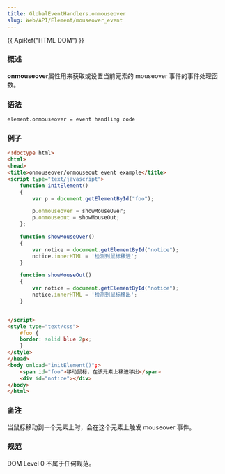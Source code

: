 ```yaml
---
title: GlobalEventHandlers.onmouseover
slug: Web/API/Element/mouseover_event
---
```


{{ ApiRef("HTML DOM") }}

### 概述

**onmouseover**属性用来获取或设置当前元素的 mouseover 事件的事件处理函数。

### 语法

```plain
element.onmouseover = event handling code
```

### 例子

```html
<!doctype html>
<html>
<head>
<title>onmouseover/onmouseout event example</title>
<script type="text/javascript">
    function initElement()
    {
        var p = document.getElementById("foo");

        p.onmouseover = showMouseOver;
        p.onmouseout = showMouseOut;
    };

    function showMouseOver()
    {
        var notice = document.getElementById("notice");
        notice.innerHTML = '检测到鼠标移进';
    }

    function showMouseOut()
    {
        var notice = document.getElementById("notice");
        notice.innerHTML = '检测到鼠标移出';
    }


</script>
<style type="text/css">
    #foo {
    border: solid blue 2px;
    }
</style>
</head>
<body onload="initElement()";>
    <span id="foo">移动鼠标，在该元素上移进移出</span>
    <div id="notice"></div>
</body>
</html>
```

### 备注

当鼠标移动到一个元素上时，会在这个元素上触发 mouseover 事件。

### 规范

DOM Level 0 不属于任何规范。

